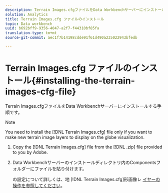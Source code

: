 ```yaml
---
description: Terrain Images.cfgファイルをData Workbenchサーバーにインストールする手順です。
solution: Analytics
title: Terrain Images.cfg ファイルのインストール
topic: Data workbench
uuid: b692bff9-9356-4047-a2f7-f44310bf85fa
translation-type: tm+mt
source-git-commit: aec1f7b14198cdde91f61d490a235022943bfedb

---
```



# Terrain Images.cfg ファイルのインストール{#installing-the-terrain-images-cfg-file}

Terrain Images.cfgファイルをData Workbenchサーバーにインストールする手順です。

>[!NOTE]
>
>You need to install the [!DNL Terrain Images.cfg] file only if you want to make new terrain image layers to display on the globe visualization.

1. Copy the [!DNL Terrain Images.cfg] file from the [!DNL .zip] file provided to you by Adobe.
1. Data Workbenchサーバーのインストールディレクトリ内のComponentsフォルダーにファイルを貼り付けます。

   の設定について詳しくは、地 [!DNL Terrain Images.cfg]形画像レ [イヤーの操作を参照してください](../../../home/c-geo-oview/c-wk-img-lyrs/c-trn-img-lyrs/c-trn-img-lyrs.md#concept-8a0a16013e824ac29f35a0349b5d8ccf)。

